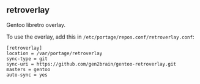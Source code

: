 ## retroverlay

Gentoo libretro overlay.


To use the overlay, add this in `/etc/portage/repos.conf/retroverlay.conf`:

```
[retroverlay]
location = /var/portage/retroverlay
sync-type = git
sync-uri = https://github.com/gen2brain/gentoo-retroverlay.git
masters = gentoo
auto-sync = yes
```
